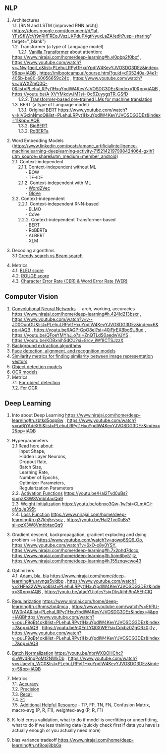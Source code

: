 ## NLP

1. Architectures <br>
1.1. [RNN and LSTM (improved RNN arch)](https://docs.google.com/document/d/1al-YFsSfIWcVt9nRIfFREqJVszUKPduPXgtNyuxLaZA/edit?usp=sharing" target="_blank")<br>
1.2. Transformer (a type of Language model) <br>
&nbsp;&nbsp;&nbsp;&nbsp;&nbsp;1.2.1. [Vanilla Transformer](https://docs.google.com/document/d/1iM8tG3rspHcS-D23kZVo71uP3Qkm9HUyAOAXesK7rgc/edit?usp=sharing) about attention: https://www.nirajai.com/home/deep-learning#h.yl0pbp2f0bof , https://www.youtube.com/watch?v=JNwj1qoiI_c&list=PLehuLRPyt1HxuYpdlW4KevYJVOSDG3DEz&index=9&pp=iAQB , https://mlbootcamp.ai/course.html?guid=d105240a-94e1-405b-be80-60056659c24c , https://www.youtube.com/watch?v=JgWXZmQ0Q-0&list=PLehuLRPyt1HxuYpdlW4KevYJVOSDG3DEz&index=10&pp=iAQB , https://youtu.be/A-XVYMkdwJM?si=Oc6ZuyygsTR_GSfD <br>
&nbsp;&nbsp;&nbsp;&nbsp;&nbsp;1.2.2. [Transformer-based pre-trained LMs for machine translation](https://docs.google.com/document/d/1okp-PTvV5kAsaFU6yEpyZLIzcN9yDKP9WwesKo_uHw0/edit?usp=sharing) <br>
1.3. BERT (a type of Language model) <br>
&nbsp;&nbsp;&nbsp;&nbsp;&nbsp;1.3.1. [Original BERT](https://docs.google.com/document/d/1QzvKquupoa3m-oZXYKaf-Zp189hQoyp1oiDh5eZgjcs/edit?usp=drive_link) https://www.youtube.com/watch?v=kiVGxInNmoQ&list=PLehuLRPyt1HxuYpdlW4KevYJVOSDG3DEz&index=11&pp=iAQB <br>
&nbsp;&nbsp;&nbsp;&nbsp;&nbsp;1.3.2. [BioBERT](https://docs.google.com/document/d/1YWCwVeTFuEtk6hyeW-iKhRIJGiyd6ZUqzBAh6R6ckW4/edit?usp=sharing) <br>
&nbsp;&nbsp;&nbsp;&nbsp;&nbsp;1.3.2. [RoBERTa](https://docs.google.com/document/d/12_b7DXJf7bDoZGO1IpvuKBYI7NGaTcg3PWaywq4Po3o/edit?usp=sharing) <br>

2. Word Embedding Models (https://www.linkedin.com/posts/amanc_artificialintelligence-machinelearning-deeplearning-activity-7152142197998424064-gxIh?utm_source=share&utm_medium=member_android)<br>
2.1. Context-independent<br>
&nbsp;&nbsp;&nbsp;&nbsp;&nbsp;2.1.1. Context-independent without ML <br>
&nbsp;&nbsp;&nbsp;&nbsp;&nbsp;&nbsp;&nbsp;&nbsp;&nbsp;&nbsp; - BOW<br>
&nbsp;&nbsp;&nbsp;&nbsp;&nbsp;&nbsp;&nbsp;&nbsp;&nbsp;&nbsp; - TF-IDF<br>
&nbsp;&nbsp;&nbsp;&nbsp;&nbsp;2.1.2. Context-independent with ML <br>
&nbsp;&nbsp;&nbsp;&nbsp;&nbsp;&nbsp;&nbsp;&nbsp;&nbsp;&nbsp; - [Word2Vec](https://docs.google.com/document/d/1uMI2jRvtdNcC7F-c9de-xiXpc__-u0TOcJnucnup-Vc/edit?usp=sharing) <br>
&nbsp;&nbsp;&nbsp;&nbsp;&nbsp;&nbsp;&nbsp;&nbsp;&nbsp;&nbsp; - [GloVe](https://docs.google.com/document/d/1h-s2ePP7vvNtX0noQXvpXr6_oTeKCFPdFmKBGq-y7ho/edit?usp=sharing) <br>
2.2. Context-independent<br>
&nbsp;&nbsp;&nbsp;&nbsp;&nbsp;2.2.1. Context-independent RNN-based <br>
&nbsp;&nbsp;&nbsp;&nbsp;&nbsp;&nbsp;&nbsp;&nbsp;&nbsp;&nbsp; - ELMO<br>
&nbsp;&nbsp;&nbsp;&nbsp;&nbsp;&nbsp;&nbsp;&nbsp;&nbsp;&nbsp; - CoVe<br>
&nbsp;&nbsp;&nbsp;&nbsp;&nbsp;2.2.2. Context-independent Transformer-based <br>
&nbsp;&nbsp;&nbsp;&nbsp;&nbsp;&nbsp;&nbsp;&nbsp;&nbsp;&nbsp; - BERT<br>
&nbsp;&nbsp;&nbsp;&nbsp;&nbsp;&nbsp;&nbsp;&nbsp;&nbsp;&nbsp; - RoBERTa<br>
&nbsp;&nbsp;&nbsp;&nbsp;&nbsp;&nbsp;&nbsp;&nbsp;&nbsp;&nbsp; - ALBERT<br>
&nbsp;&nbsp;&nbsp;&nbsp;&nbsp;&nbsp;&nbsp;&nbsp;&nbsp;&nbsp; - XLM<br>
  
5. Decoding algorithms <br>
3.1 [Greedy search vs Beam search](https://docs.google.com/document/d/1JrVWp7wnZP2rT4xRL-KTCtDI5hdW_jniup_iFwdP3To/edit?usp=sharing) <br>

6. Metrics <br>
4.1. [BLEU score](https://docs.google.com/document/d/1lKH2x3n77tTvh3Jfe6sV-VisUQZ68Q0YaD3WQSW13kk/edit?usp=sharing) <br>
4.2. [ROUGE score](https://docs.google.com/document/d/1xUQj_GsOtHkqW8wq5NAYLoqvkfCqhXfFGsAqX9ZEsag/edit?usp=sharing) <br>
4.3. [Character Error Rate (CER) & Word Error Rate (WER)](https://docs.google.com/document/d/1XbUNDnR6FfuDVmdKZopTqz5a5UWmyCzfso-Hn73p7Ro/edit?usp=drive_link)



## Computer Vision 

1. [Convolutional Neural Networks](https://docs.google.com/document/d/1vEKRSIQn7QWPnfpE1zpILDuuzjyD0k33RLU7N--niSM/edit?usp=sharing) -- arch, working, accuracies https://www.nirajai.com/home/deep-learning#h.424ld213bsxr , https://www.youtube.com/watch?v=v--JD0OupGU&list=PLehuLRPyt1HxuYpdlW4KevYJVOSDG3DEz&index=6&pp=iAQB , https://youtu.be/IAGP-GpO8eI?si=40jFjrEXBboSU8ud , https://youtu.be/QFoeYMYhJ_o?si=ZnQTLdS0aedwVJYS , https://youtu.be/KDBxnjhSdCU?si=8rcv_iWf8CTSJzzX <br>
2. [Background extraction algorithms](https://docs.google.com/document/d/1XEhd3OpThcv1u9DNhny6Gjk2W1ihsylnhBf5Q4bcbks/edit?usp=sharing) <br>
3. [Face detection, alignment, and recognition models](https://docs.google.com/document/d/1trH2mB0tfAA9cAvHFnjXmSHT_wx5Xs4iKmy7ShQOOw8/edit?usp=sharing) <br>
4. [Similarity metrics for finding similarity between image representation vectors](https://docs.google.com/document/d/1BU7CyktUr5x3UQeErRvu0eb9hnbpMEf3YfWn6doCmEo/edit?usp=sharing) <br>
5. [Object detection models](https://docs.google.com/document/d/1oyGZHHzRHcmMOoldbjm7wCK3dkJ-7gtGof0N4dW9fVw/edit?usp=drive_link) <br>
6. [OCR models](https://docs.google.com/document/d/18qM2dFXHbgXnvP3ySgOd4ukTuyles6SsI28S-PcyeaI/edit?usp=sharing) <br>
7. Metrics <br>
7.1. [For object detection](https://docs.google.com/document/d/1gF7hUGuEaBBVK9QK3PbdQ7uVQ0yv3CMETL3OVLUlvEE/edit?usp=sharing) <br>
7.2. [For OCR](https://docs.google.com/document/d/1gbkllynV_VnRC7kU6yAdftyvBRl9nBQqga4lA6cOXVE/edit?usp=sharing) <br>




## Deep Learning

1. Into about Deep Learning https://www.nirajai.com/home/deep-learning#h.zbtkd5gqp8w , https://www.youtube.com/watch?v=ra6jYAdeXSI&list=PLehuLRPyt1HxuYpdlW4KevYJVOSDG3DEz&index=2&pp=iAQB<br>

2. Hyperparameters <br>
2.1 [Read here about:](https://docs.google.com/document/d/1SeBsaNKqrJzQZrWqqRJ-dLbSdnaPPCKuTmHVk9sFgis/edit?usp=sharing)<br>
&nbsp;&nbsp;&nbsp;&nbsp;&nbsp;&nbsp;Input Shape,<br>
&nbsp;&nbsp;&nbsp;&nbsp;&nbsp;&nbsp;Hidden Layer Neurons,<br>
&nbsp;&nbsp;&nbsp;&nbsp;&nbsp;&nbsp;Dropout Rate,<br>
&nbsp;&nbsp;&nbsp;&nbsp;&nbsp;&nbsp;Batch Size,<br>
&nbsp;&nbsp;&nbsp;&nbsp;&nbsp;&nbsp;Learning Rate,<br>
&nbsp;&nbsp;&nbsp;&nbsp;&nbsp;&nbsp;Number of Epochs,<br>
&nbsp;&nbsp;&nbsp;&nbsp;&nbsp;&nbsp;Optimizer Parameters,<br>
&nbsp;&nbsp;&nbsp;&nbsp;&nbsp;&nbsp;Regularization Parameters<br>
2.2. [Activation Functions](https://docs.google.com/document/d/1nuf9Sydn8D1g0hLCnY3duVTc_Aph2LiYAUl-sNA8oWQ/edit?usp=sharing) https://youtu.be/Hal2Tvd0uBs?si=pzX3W8VmbbtacQq9 <br>
2.3. [Weight Initialization](https://docs.google.com/document/d/1NrKfeDi9v8HY42Bc1_ZL3S2QPSamg4e_j-4kt0ezMB4/edit?usp=sharing) https://youtu.be/obnxo3Qw-1w?si=CLmAGI-qMqJe395t <br>
2.4. [Loss Function](https://docs.google.com/document/d/1mTPMb2dCxIQXr5UlYbKbtTIDIvr_vOlVjF3lbYE64bw/edit?usp=sharing) https://www.nirajai.com/home/deep-learning#h.g37khj5rvsoz , https://youtu.be/Hal2Tvd0uBs?si=pzX3W8VmbbtacQq9<br>

3. Gradient descent, backpropagation, gradient exploding and dying problem --> https://www.youtube.com/watch?v=qowp6SQ9_Oo, https://www.youtube.com/watch?v=6xO-x8y0YSY, https://www.nirajai.com/home/deep-learning#h.7x2phd7dccx, https://www.nirajai.com/home/deep-learning#h.5ojn6by51jlz, https://www.nirajai.com/home/deep-learning#h.155znqvcwo43
   
4. Optimizers <br>
4.1. [Adam, bla, bla](https://docs.google.com/document/d/1gxzzkCKq473y-CbyVygYn_on2iq6VAUl7gvCNjx2jPw/edit?usp=sharing) https://www.nirajai.com/home/deep-learning#h.arvnga5vidbp , https://www.youtube.com/watch?v=2HFe32WAvpo&list=PLehuLRPyt1HxuYpdlW4KevYJVOSDG3DEz&index=3&pp=iAQB , https://youtu.be/atacYUlofcs?si=DksAjhh9nA5EhCIQ <br>

5. [Regularization](https://docs.google.com/document/d/1ZGH61bgoCKa5myyzvbZPWwccbUwqF7E5mYg1q-YfmEU/edit?usp=sharing) https://www.nirajai.com/home/deep-learning#h.s9nmszbn4mca , https://www.youtube.com/watch?v=EhRU-UW0r4A&list=PLehuLRPyt1HxuYpdlW4KevYJVOSDG3DEz&index=4&pp=iAQBhttps://www.youtube.com/watch?v=puLF9gBt4ok&list=PLehuLRPyt1HxuYpdlW4KevYJVOSDG3DEz&index=7&pp=iAQB , https://youtu.be/n0EnLYQ0XWE?si=Cdxbz0ZgORz0ji1y , https://www.youtube.com/watch?v=puLF9gBt4ok&list=PLehuLRPyt1HxuYpdlW4KevYJVOSDG3DEz&index=7&pp=iAQB<br>

6. [Batch Normalization](https://docs.google.com/document/d/1tg1jl9BvSU4bo2Gj50ChzWZxHCNAVdeq1ei-VxDb84E/edit?usp=sharing) https://youtu.be/nbrWXQOHChc?si=WvdRngPoMt2NWkDb , https://www.youtube.com/watch?v=vUaevfg_WC0&list=PLehuLRPyt1HxuYpdlW4KevYJVOSDG3DEz&index=5&pp=iAQB <br>

7. Metrics <br>
7.1. [Accuracy](https://docs.google.com/document/d/19BU5OgnDCtSiLgijS1M26HLVhUYEh0nmCSY2twawXHQ/edit?usp=sharing) <br>
7.2. [Precision](https://docs.google.com/document/d/1EgYHTAErdFjcAzMgpTGq1EyKsTldvfXpaLY18kNPn8U/edit?usp=sharing) <br>
7.3. [Recall](https://docs.google.com/document/d/1hVPDBDxjs3zA5y8cP_iapi2LUEUVMl9FpfBIVaDmIL4/edit?usp=sharing) <br>
7.4. [F1](https://docs.google.com/document/d/1LaUgQAWQLVVXNLM0jcw0sgOkBbuVlpD0aeO2DkNqQ9I/edit?usp=sharing) <br>
7.5. [Additional Helpful Resource](https://docs.google.com/document/d/1IJWCtFApzoG66IYiUv5Rgxdz6RkWSavLGKUp_-dY6-c/edit?usp=sharing) - TP, FP, TN, FN, Confusion Matrix, macro-avg (P, R, F1), weighted-avg (P, R, F1) <br>

8. K-fold cross validation, what to do if model is overfitting or underfitting, what to do if we less training data (quickly check first if data you have is actually enough or you actually need more)

9. bias variance tradeoff https://www.nirajai.com/home/deep-learning#h.nf8oaj8bb6a
